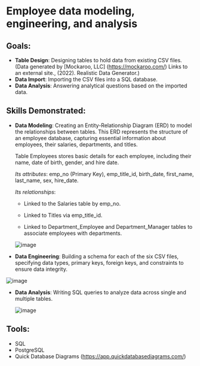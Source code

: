 # Employee data modeling, engineering, and analysis
## **Goals**: 
- **Table Design**: Designing tables to hold data from existing CSV files. (Data generated by [Mockaroo, LLC] (https://mockaroo.com/) Links to an external site., (2022). Realistic Data Generator.)
- **Data Import**: Importing the CSV files into a SQL database.
- **Data Analysis**: Answering analytical questions based on the imported data.
## **Skills Demonstrated**: 
- **Data Modeling**: Creating an Entity-Relationship Diagram (ERD) to model the relationships between tables.
This ERD represents the structure of an employee database, capturing essential information about employees, their salaries, departments, and titles.

  Table Employees stores basic details for each employee, including their name, date of birth, gender, and hire date.
  
  *Its attributes*: emp_no (Primary Key), emp_title_id, birth_date, first_name, last_name, sex, hire_date.
  
  *Its relationships*:

    - Linked to the Salaries table by emp_no.
    
    - Linked to Titles via emp_title_id.
  
    - Linked to Department_Employee and Department_Manager tables to associate employees with departments.
  
  ![image](https://github.com/irinatenis/Employee-data-modeling-engineering-and-analysis/assets/120978502/77460dbd-0a74-4f51-907e-e4f8e1e292e7)
- **Data Engineering**: Building a schema for each of the six CSV files, specifying data types, primary keys, foreign keys, and constraints to ensure data integrity.
  
![image](https://github.com/irinatenis/Employee-data-modeling-engineering-and-analysis/assets/120978502/16e87008-3f7a-44c9-aad4-ed882769aab7)
- **Data Analysis**: Writing SQL queries to analyze data across single and multiple tables.
  
  ![image](https://github.com/irinatenis/Employee-data-modeling-engineering-and-analysis/assets/120978502/044e676d-859d-4e3f-b4fb-5727f5071acd)
  
## **Tools**: 
- SQL
- PostgreSQL
- Quick Database Diagrams (https://app.quickdatabasediagrams.com/)

